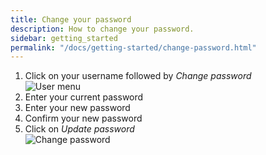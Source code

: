 ```yaml
---
title: Change your password
description: How to change your password.
sidebar: getting_started
permalink: "/docs/getting-started/change-password.html"
---
```


1. Click on your username followed by *Change password*<br/>
![User menu]({{site.baseurl}}/assets/img/docs/user-menu.png)
2. Enter your current password
3. Enter your new password
4. Confirm your new password
5. Click on *Update password*<br/>
![Change password]({{site.baseurl}}/assets/img/docs/change-password.png)
